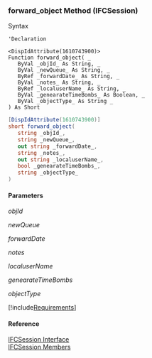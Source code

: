 ### forward_object Method (IFCSession)

Syntax

```vbnet
'Declaration

<DispIdAttribute(1610743900)>
Function forward_object( _
   ByVal _objId_ As String, _
   ByVal _newQueue_ As String, _
   ByRef _forwardDate_ As String, _
   ByVal _notes_ As String, _
   ByRef _localuserName_ As String, _
   ByVal _genearateTimeBombs_ As Boolean, _
   ByVal _objectType_ As String _
) As Short
```

```csharp
[DispIdAttribute(1610743900)]
short forward_object( 
   string _objId_,
   string _newQueue_,
   out string _forwardDate_,
   string _notes_,
   out string _localuserName_,
   bool _genearateTimeBombs_,
   string _objectType_
)
```

#### Parameters

_objId_

_newQueue_

_forwardDate_

_notes_

_localuserName_

_genearateTimeBombs_

_objectType_

[!include[Requirements](../partials/requirements.md)]

#### Reference

[IFCSession Interface](FChoice.Foundation.Clarify.Compatibility~FChoice.Foundation.Clarify.Compatibility.IFCSession.md)  
[IFCSession Members](FChoice.Foundation.Clarify.Compatibility~FChoice.Foundation.Clarify.Compatibility.IFCSession_members.md)